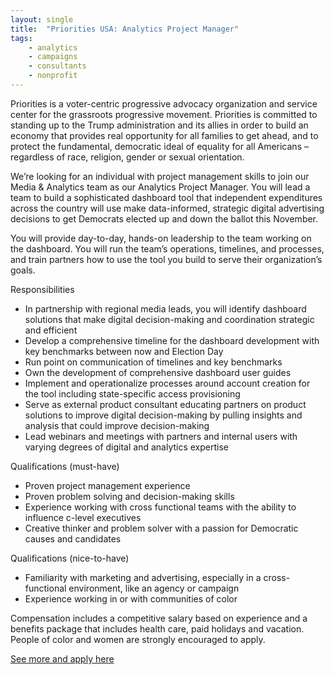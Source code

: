 ```yaml
---
layout: single
title:  "Priorities USA: Analytics Project Manager"
tags: 
    - analytics
    - campaigns
    - consultants
    - nonprofit
---
```


Priorities is a voter-centric progressive advocacy organization and service center for the grassroots progressive movement. Priorities is committed to standing up to the Trump administration and its allies in order to build an economy that provides real opportunity for all families to get ahead, and to protect the fundamental, democratic ideal of equality for all Americans – regardless of race, religion, gender or sexual orientation.

We’re looking for an individual with project management skills to join our Media & Analytics team as our Analytics Project Manager. You will lead a team to build a sophisticated dashboard tool that independent expenditures across the country will use make data-informed, strategic digital advertising decisions to get Democrats elected up and down the ballot this November.

You will provide day-to-day, hands-on leadership to the team working on the dashboard. You will run the team’s operations, timelines, and processes, and train partners how to use the tool you build to serve their organization’s goals.

Responsibilities
* In partnership with regional media leads, you will identify dashboard solutions that make digital decision-making and coordination strategic and efficient
* Develop a comprehensive timeline for the dashboard development with key benchmarks between now and Election Day
* Run point on communication of timelines and key benchmarks
* Own the development of comprehensive dashboard user guides
* Implement and operationalize processes around account creation for the tool including state-specific access provisioning
* Serve as external product consultant educating partners on product solutions to improve digital decision-making by pulling insights and analysis that could improve decision-making
* Lead webinars and meetings with partners and internal users with varying degrees of digital and analytics expertise

Qualifications (must-have)
* Proven project management experience
* Proven problem solving and decision-making skills
* Experience working with cross functional teams with the ability to influence c-level executives
* Creative thinker and problem solver with a passion for Democratic causes and candidates

Qualifications (nice-to-have)
* Familiarity with marketing and advertising, especially in a cross-functional environment, like an agency or campaign
* Experience working in or with communities of color

Compensation includes a competitive salary based on experience and a benefits package that includes health care, paid holidays and vacation. People of color and women are strongly encouraged to apply.

[See more and apply here](https://jobs.lever.co/priorities/54fcb350-adb8-4529-ad12-41b36aee1897)
